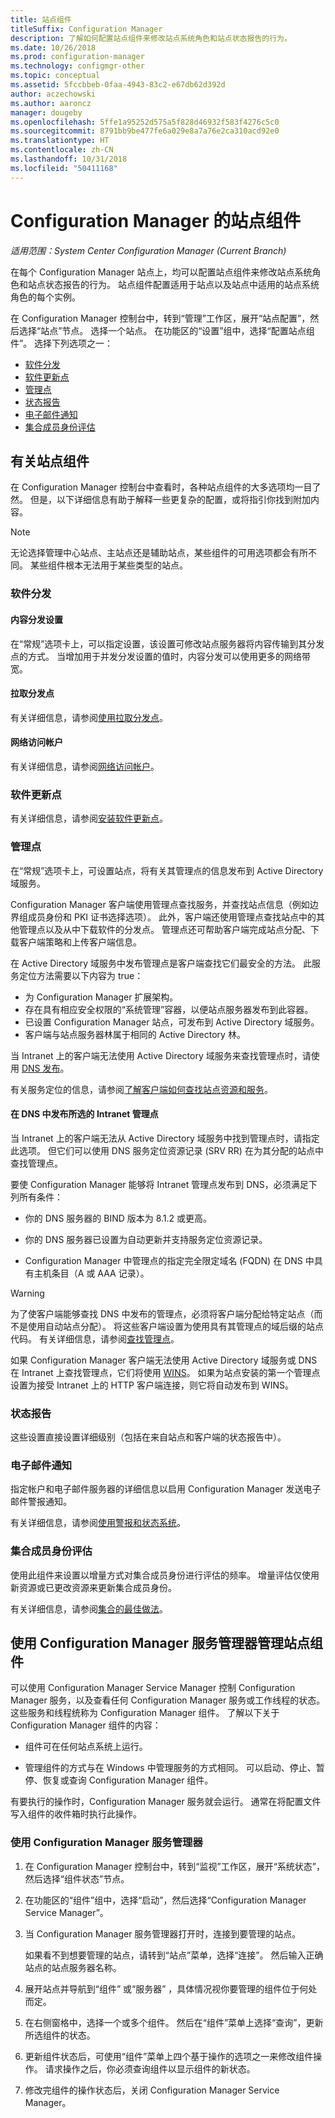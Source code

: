 ```yaml
---
title: 站点组件
titleSuffix: Configuration Manager
description: 了解如何配置站点组件来修改站点系统角色和站点状态报告的行为。
ms.date: 10/26/2018
ms.prod: configuration-manager
ms.technology: configmgr-other
ms.topic: conceptual
ms.assetid: 5fccbbeb-0faa-4943-83c2-e67db62d392d
author: aczechowski
ms.author: aaroncz
manager: dougeby
ms.openlocfilehash: 5ffe1a95252d575a5f828d46932f583f4276c5c0
ms.sourcegitcommit: 8791bb9be477fe6a029e8a7a76e2ca310acd92e0
ms.translationtype: HT
ms.contentlocale: zh-CN
ms.lasthandoff: 10/31/2018
ms.locfileid: "50411168"
---
```

# <a name="site-components-for-configuration-manager"></a>Configuration Manager 的站点组件

*适用范围：System Center Configuration Manager (Current Branch)*

在每个 Configuration Manager 站点上，均可以配置站点组件来修改站点系统角色和站点状态报告的行为。 站点组件配置适用于站点以及站点中适用的站点系统角色的每个实例。  

在 Configuration Manager 控制台中，转到“管理”工作区，展开“站点配置”，然后选择“站点”节点。 选择一个站点。 在功能区的“设置”组中，选择“配置站点组件”。 选择下列选项之一：

- [软件分发](#software-distribution)  
- [软件更新点](#software-update-point)  
- [管理点](#management-point)  
- [状态报告](#status-reporting)  
- [电子邮件通知](#email-notification)
- [集合成员身份评估](#bkmk_colleval)


## <a name="about-site-components"></a>有关站点组件  

 在 Configuration Manager 控制台中查看时，各种站点组件的大多选项均一目了然。 但是，以下详细信息有助于解释一些更复杂的配置，或将指引你找到附加内容。  

> [!Note]  
> 无论选择管理中心站点、主站点还是辅助站点，某些组件的可用选项都会有所不同。 某些组件根本无法用于某些类型的站点。  



### <a name="software-distribution"></a>软件分发  

#### <a name="content-distribution-settings"></a>内容分发设置
在“常规”选项卡上，可以指定设置，该设置可修改站点服务器将内容传输到其分发点的方式。 当增加用于并发分发设置的值时，内容分发可以使用更多的网络带宽。  

#### <a name="pull-distribution-point"></a>拉取分发点
有关详细信息，请参阅[使用拉取分发点](/sccm/core/plan-design/hierarchy/use-a-pull-distribution-point)。

#### <a name="network-access-account"></a>网络访问帐户
有关详细信息，请参阅[网络访问帐户](/sccm/core/plan-design/hierarchy/accounts#network-access-account)。  


### <a name="software-update-point"></a>软件更新点  

有关详细信息，请参阅[安装软件更新点](/sccm/sum/get-started/install-a-software-update-point)。  


### <a name="management-point"></a>管理点  

在“常规”选项卡上，可设置站点，将有关其管理点的信息发布到 Active Directory 域服务。  

Configuration Manager 客户端使用管理点查找服务，并查找站点信息（例如边界组成员身份和 PKI 证书选择选项）。 此外，客户端还使用管理点查找站点中的其他管理点以及从中下载软件的分发点。 管理点还可帮助客户端完成站点分配、下载客户端策略和上传客户端信息。  

在 Active Directory 域服务中发布管理点是客户端查找它们最安全的方法。 此服务定位方法需要以下内容为 true：

- 为 Configuration Manager 扩展架构。
- 存在具有相应安全权限的“系统管理”容器，以便站点服务器发布到此容器。
- 已设置 Configuration Manager 站点，可发布到 Active Directory 域服务。
- 客户端与站点服务器林属于相同的 Active Directory 林。  

当 Intranet 上的客户端无法使用 Active Directory 域服务来查找管理点时，请使用 [DNS 发布](/sccm/core/plan-design/hierarchy/understand-how-clients-find-site-resources-and-services#bkmk_dns)。  

有关服务定位的信息，请参阅[了解客户端如何查找站点资源和服务](/sccm/core/plan-design/hierarchy/understand-how-clients-find-site-resources-and-services)。  


#### <a name="publish-selected-intranet-management-points-in-dns"></a>在 DNS 中发布所选的 Intranet 管理点
当 Intranet 上的客户端无法从 Active Directory 域服务中找到管理点时，请指定此选项。 但它们可以使用 DNS 服务定位资源记录 (SRV RR) 在为其分配的站点中查找管理点。  

要使 Configuration Manager 能够将 Intranet 管理点发布到 DNS，必须满足下列所有条件：  

-   你的 DNS 服务器的 BIND 版本为 8.1.2 或更高。  

-   你的 DNS 服务器已设置为自动更新并支持服务定位资源记录。  

-   Configuration Manager 中管理点的指定完全限定域名 (FQDN) 在 DNS 中具有主机条目（A 或 AAA 记录）。  

> [!WARNING]  
>  为了使客户端能够查找 DNS 中发布的管理点，必须将客户端分配给特定站点（而不是使用自动站点分配）。 将这些客户端设置为使用具有其管理点的域后缀的站点代码。 有关详细信息，请参阅[查找管理点](/sccm/core/clients/deploy/assign-clients-to-a-site#locating-management-points)。  

如果 Configuration Manager 客户端无法使用 Active Directory 域服务或 DNS 在 Intranet 上查找管理点，它们将使用 [WINS](/sccm/core/plan-design/hierarchy/understand-how-clients-find-site-resources-and-services#bkmk_wins)。 如果为站点安装的第一个管理点设置为接受 Intranet 上的 HTTP 客户端连接，则它将自动发布到 WINS。  


### <a name="status-reporting"></a>状态报告  

这些设置直接设置详细级别（包括在来自站点和客户端的状态报告中）。  


### <a name="email-notification"></a>电子邮件通知  

指定帐户和电子邮件服务器的详细信息以启用 Configuration Manager 发送电子邮件警报通知。  

有关详细信息，请参阅[使用警报和状态系统](/sccm/core/servers/manage/use-alerts-and-the-status-system)。


### <a name="bkmk_colleval"></a>集合成员身份评估  

使用此组件来设置以增量方式对集合成员身份进行评估的频率。 增量评估仅使用新资源或已更改资源来更新集合成员身份。  

有关详细信息，请参阅[集合的最佳做法](/sccm/core/clients/manage/collections/best-practices-for-collections)。



##  <a name="BKMK_ServiceMgr"></a> 使用 Configuration Manager 服务管理器管理站点组件  

可以使用 Configuration Manager Service Manager 控制 Configuration Manager 服务，以及查看任何 Configuration Manager 服务或工作线程的状态。 这些服务和线程统称为 Configuration Manager 组件。 了解以下关于 Configuration Manager 组件的内容：  

-   组件可在任何站点系统上运行。  

-   管理组件的方式与在 Windows 中管理服务的方式相同。 可以启动、停止、暂停、恢复或查询 Configuration Manager 组件。  

有要执行的操作时，Configuration Manager 服务就会运行。 通常在将配置文件写入组件的收件箱时执行此操作。 


### <a name="use-the-configuration-manager-service-manager"></a>使用 Configuration Manager 服务管理器  

1.  在 Configuration Manager 控制台中，转到“监视”工作区，展开“系统状态”，然后选择“组件状态”节点。  

2.  在功能区的“组件”组中，选择“启动”，然后选择“Configuration Manager Service Manager”。  

3.  当 Configuration Manager 服务管理器打开时，连接到要管理的站点。  

     如果看不到想要管理的站点，请转到“站点”菜单，选择“连接”。 然后输入正确站点的站点服务器名称。  

4.  展开站点并导航到“组件”  或“服务器” ，具体情况视你要管理的组件位于何处而定。  

5.  在右侧窗格中，选择一个或多个组件。 然后在“组件”菜单上选择“查询”，更新所选组件的状态。  

6.  更新组件状态后，可使用“组件”菜单上四个基于操作的选项之一来修改组件操作。 请求操作之后，你必须查询组件以显示组件的新状态。  

7.  修改完组件的操作状态后，关闭 Configuration Manager Service Manager。  
